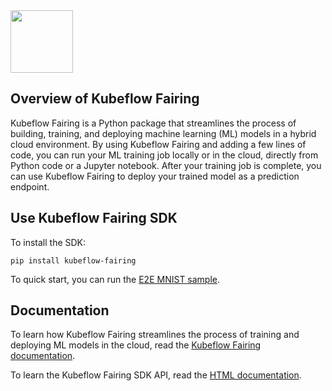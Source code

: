<img src="https://www.kubeflow.org/images/logo.svg" width="100">

## Overview of Kubeflow Fairing

Kubeflow Fairing is a Python package that streamlines the process of building,
training, and deploying machine learning (ML) models in a hybrid cloud
environment. By using Kubeflow Fairing and adding a few lines of code, you can
run your ML training job locally or in the cloud, directly from Python code or
a Jupyter notebook. After your training job is complete, you can use Kubeflow
Fairing to deploy your trained model as a prediction endpoint.

## Use Kubeflow Fairing SDK

To install the SDK:
  ```
  pip install kubeflow-fairing
  ```

To quick start, you can run the [E2E MNIST sample](examples/mnist).

## Documentation

To learn how Kubeflow Fairing streamlines the process of training and deploying
ML models in the cloud, read the [Kubeflow Fairing
documentation][fairing-overview]. 

To learn the Kubeflow Fairing SDK API, read the [HTML documentation][html-doc].

[fairing-overview]: https://www.kubeflow.org/docs/fairing/fairing-overview/
[html-doc]: https://kubeflow-fairing.readthedocs.io/en/latest/index.html

